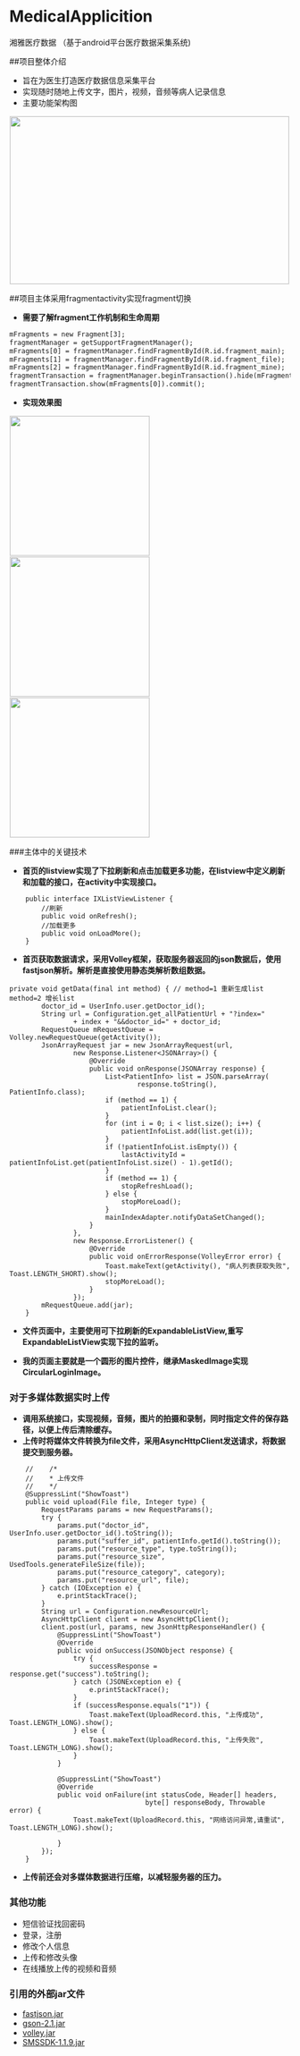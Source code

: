 # MedicalApplicition
湘雅医疗数据 （基于android平台医疗数据采集系统)

##项目整体介绍
  * 旨在为医生打造医疗数据信息采集平台<br>
  * 实现随时随地上传文字，图片，视频，音频等病人记录信息<br>
  * 主要功能架构图<br>
<div class='raw'>
 <img src='https://github.com/sjaiwl/image_folder/blob/master/MedicalApplication/app.png' height="300px" width="500px" style='border: #f1f1f1 solid 1px'/>
</div>

##项目主体采用fragmentactivity实现fragment切换
  * **需要了解fragment工作机制和生命周期<br>**
```xml
mFragments = new Fragment[3];
fragmentManager = getSupportFragmentManager();
mFragments[0] = fragmentManager.findFragmentById(R.id.fragment_main);
mFragments[1] = fragmentManager.findFragmentById(R.id.fragment_file);
mFragments[2] = fragmentManager.findFragmentById(R.id.fragment_mine);
fragmentTransaction = fragmentManager.beginTransaction().hide(mFragments[0]).hide(mFragments[1]).hide(mFragments[2]);
fragmentTransaction.show(mFragments[0]).commit();
```
  * **实现效果图<br>**
<div class='row'>
        <img src='https://github.com/sjaiwl/image_folder/blob/master/MedicalApplication/mainPage.png' width="250px" style='border: #f1f1f1 solid 1px'/>
        <img src='https://github.com/sjaiwl/image_folder/blob/master/MedicalApplication/filePage.png' width="250px" style='border: #f1f1f1 solid 1px'/>
        <img src='https://github.com/sjaiwl/image_folder/blob/master/MedicalApplication/minePage.png' width="250px" style='border: #f1f1f1 solid 1px'/>
    </div>

###主体中的关键技术
  * **首页的listview实现了下拉刷新和点击加载更多功能，在listview中定义刷新和加载的接口，在activity中实现接口。**
```
	public interface IXListViewListener {
		//刷新
		public void onRefresh();
		//加载更多
		public void onLoadMore();
	}
```
  * **首页获取数据请求，采用Volley框架，获取服务器返回的json数据后，使用fastjson解析。解析是直接使用静态类解析数组数据。**
```
private void getData(final int method) { // method=1 重新生成list method=2 增长list
        doctor_id = UserInfo.user.getDoctor_id();
        String url = Configuration.get_allPatientUrl + "?index="
                + index + "&&doctor_id=" + doctor_id;
        RequestQueue mRequestQueue = Volley.newRequestQueue(getActivity());
        JsonArrayRequest jar = new JsonArrayRequest(url,
                new Response.Listener<JSONArray>() {
                    @Override
                    public void onResponse(JSONArray response) {
                        List<PatientInfo> list = JSON.parseArray(
                                response.toString(), PatientInfo.class);
                        if (method == 1) {
                            patientInfoList.clear();
                        }
                        for (int i = 0; i < list.size(); i++) {
                            patientInfoList.add(list.get(i));
                        }
                        if (!patientInfoList.isEmpty()) {
                            lastActivityId = patientInfoList.get(patientInfoList.size() - 1).getId();
                        }
                        if (method == 1) {
                            stopRefreshLoad();
                        } else {
                            stopMoreLoad();
                        }
                        mainIndexAdapter.notifyDataSetChanged();
                    }
                },
                new Response.ErrorListener() {
                    @Override
                    public void onErrorResponse(VolleyError error) {
                        Toast.makeText(getActivity(), "病人列表获取失败", Toast.LENGTH_SHORT).show();
                        stopMoreLoad();
                    }
                });
        mRequestQueue.add(jar);
    }
```
  * **文件页面中，主要使用可下拉刷新的ExpandableListView,重写ExpandableListView实现下拉的监听。**

  * **我的页面主要就是一个圆形的图片控件，继承MaskedImage实现CircularLoginImage。**

### 对于多媒体数据实时上传
  * **调用系统接口，实现视频，音频，图片的拍摄和录制，同时指定文件的保存路径，以便上传后清除缓存。**
  * **上传时将媒体文件转换为file文件，采用AsyncHttpClient发送请求，将数据提交到服务器。**
```
    //    /*
    //    * 上传文件
    //	  */
    @SuppressLint("ShowToast")
    public void upload(File file, Integer type) {
        RequestParams params = new RequestParams();
        try {
            params.put("doctor_id", UserInfo.user.getDoctor_id().toString());
            params.put("suffer_id", patientInfo.getId().toString());
            params.put("resource_type", type.toString());
            params.put("resource_size", UsedTools.generateFileSize(file));
            params.put("resource_category", category);
            params.put("resource_url", file);
        } catch (IOException e) {
            e.printStackTrace();
        }
        String url = Configuration.newResourceUrl;
        AsyncHttpClient client = new AsyncHttpClient();
        client.post(url, params, new JsonHttpResponseHandler() {
            @SuppressLint("ShowToast")
            @Override
            public void onSuccess(JSONObject response) {
                try {
                    successResponse = response.get("success").toString();
                } catch (JSONException e) {
                    e.printStackTrace();
                }
                if (successResponse.equals("1")) {
                    Toast.makeText(UploadRecord.this, "上传成功", Toast.LENGTH_LONG).show();
                } else {
                    Toast.makeText(UploadRecord.this, "上传失败", Toast.LENGTH_LONG).show();
                }
            }

            @SuppressLint("ShowToast")
            @Override
            public void onFailure(int statusCode, Header[] headers,
                                  byte[] responseBody, Throwable error) {
                Toast.makeText(UploadRecord.this, "网络访问异常,请重试", Toast.LENGTH_LONG).show();

            }
        });
    }
```
* **上传前还会对多媒体数据进行压缩，以减轻服务器的压力。**

### 其他功能
* 短信验证找回密码
* 登录，注册
* 修改个人信息
* 上传和修改头像
* 在线播放上传的视频和音频

### 引用的外部jar文件
* [fastjson.jar](https://github.com/sjaiwl/MedicalApplicition/blob/master/app/libs/fastjson.jar)
* [gson-2.1.jar](https://github.com/sjaiwl/MedicalApplicition/blob/master/app/libs/gson-2.1.jar)
* [volley.jar](https://github.com/sjaiwl/MedicalApplicition/blob/master/app/libs/volley.jar)
* [SMSSDK-1.1.9.jar](https://github.com/sjaiwl/MedicalApplicition/blob/master/app/libs/SMSSDK-1.1.9.jar)

